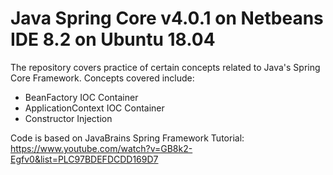 # Java Spring Core v4.0.1 on Netbeans IDE 8.2 on Ubuntu 18.04

The repository covers practice of certain concepts related to Java's Spring Core Framework. Concepts covered include:

- BeanFactory IOC Container
- ApplicationContext IOC Container
- Constructor Injection

Code is based on JavaBrains Spring Framework Tutorial: https://www.youtube.com/watch?v=GB8k2-Egfv0&list=PLC97BDEFDCDD169D7 
